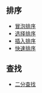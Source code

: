 ## 排序
* [冒泡排序](https://github.com/whyalwaysmea/LearningNotes/blob/master/%E7%AE%97%E6%B3%95/%E5%86%92%E6%B3%A1%E6%8E%92%E5%BA%8F.md)
* [选择排序](https://github.com/whyalwaysmea/LearningNotes/blob/master/%E7%AE%97%E6%B3%95/%E9%80%89%E6%8B%A9%E6%8E%92%E5%BA%8F.md)
* [插入排序](https://github.com/whyalwaysmea/LearningNotes/blob/master/%E7%AE%97%E6%B3%95/%E6%8F%92%E5%85%A5%E6%8E%92%E5%BA%8F.md)
* [快速排序](https://github.com/whyalwaysmea/LearningNotes/blob/master/%E7%AE%97%E6%B3%95/%E5%BF%AB%E9%80%9F%E6%8E%92%E5%BA%8F.md)

## 查找
* [二分查找]()
